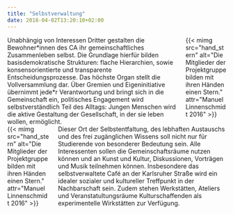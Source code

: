 ```yaml
---
title: "Selbstverwaltung"
date: 2018-04-02T13:20:10+02:00
---
```


<div class="columns">
    <div class="column">
    Unabhängig von Interessen Dritter gestalten die Bewohner*innen des CA ihr gemeinschaftliches Zusammenleben selbst. Die Grundlage hierfür bilden basisdemokratische Strukturen: flache Hierarchien, sowie konsensorientierte und transparente Entscheidungsprozesse. Das höchste Organ stellt die Vollversammlung dar. Über Gremien und Eigeninitiative übernimmt jede*r Verantwortung und bringt sich in die Gemeinschaft ein, politisches Engagement wird selbstverständlich Teil des Alltags: Jungen Menschen wird die aktive Gestaltung der Gesellschaft, in der sie leben wollen, ermöglicht. 
    </div>
    <div class="column">
    {{< mimg src="hand_stern" alt="Die Mitglieder der Projektgruppe bilden mit ihren Händen einen Stern." attr="Manuel Linnenschmidt 2016" >}}
    </div>
</div>

<div class="columns">
    <div class="column">
    {{< mimg src="hand_stern" alt="Die Mitglieder der Projektgruppe bilden mit ihren Händen einen Stern." attr="Manuel Linnenschmidt 2016" >}}
    </div>
    <div class="column">
    Dieser Ort der Selbstentfaltung, des lebhaften Austauschs und des frei zugänglichen Wissens soll nicht nur für Studierende von besonderer Bedeutung sein. Alle Interessenten sollen die Gemeinschaftsräume nutzen können und an Kunst und Kultur, Diskussionen, Vorträgen und Musik teilnehmen können. Insbesondere das selbstverwaltete Café an der Karlsruher Straße wird ein idealer sozialer und kultureller Treffpunkt in der Nachbarschaft sein. Zudem stehen Werkstätten, Ateliers und Veranstatultungsräume Kulturschaffenden als experimentelle Wirkstätten zur Verfügung. 
    </div>
</div>
